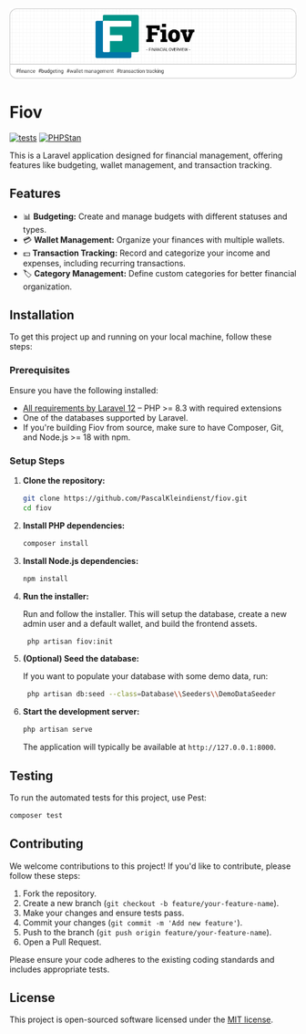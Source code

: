 <picture>
    <source media="(prefers-color-scheme: dark)" srcset=".github/assets/banner-dark.png">
    <img alt="Logo for pokio" src=".github/assets/banner-light.png">
</picture>

# Fiov
[![tests](https://github.com/PascalKleindienst/fiov/actions/workflows/tests.yml/badge.svg)](https://github.com/PascalKleindienst/fiov/actions/workflows/tests.yml)
[![PHPStan](https://github.com/PascalKleindienst/fiov/actions/workflows/phpstan.yml/badge.svg)](https://github.com/PascalKleindienst/fiov/actions/workflows/phpstan.yml)


This is a Laravel application designed for financial management, offering features like budgeting, wallet management, and transaction tracking.
## Features

- 📊 **Budgeting:** Create and manage budgets with different statuses and types.
- 💳️ **Wallet Management:** Organize your finances with multiple wallets.
- 💵 **Transaction Tracking:** Record and categorize your income and expenses, including recurring transactions.
- 🏷️ **Category Management:** Define custom categories for better financial organization.

## Installation

To get this project up and running on your local machine, follow these steps:

### Prerequisites

Ensure you have the following installed:

- [All requirements by Laravel 12](https://laravel.com/docs/12.x#server-requirements) – PHP >= 8.3 with required extensions
- One of the databases supported by Laravel. 
- If you're building Fiov from source, make sure to have Composer, Git, and Node.js >= 18 with npm.

### Setup Steps
1.  **Clone the repository:**

    ```bash
    git clone https://github.com/PascalKleindienst/fiov.git
    cd fiov
    ```

2.  **Install PHP dependencies:**

    ```bash
    composer install
    ```
3.  **Install Node.js dependencies:**

    ```bash
    npm install
    ```

4. **Run the installer:**

   Run and follow the installer. This will setup the database, create a new  admin user and a default wallet, and build the frontend assets.

   ```bash
    php artisan fiov:init
    ```
5. **(Optional) Seed the database:**

   If you want to populate your database with some demo data, run:

    ```bash
     php artisan db:seed --class=Database\\Seeders\\DemoDataSeeder
    ```
   
6.  **Start the development server:**

    ```bash
    php artisan serve
    ```

    The application will typically be available at `http://127.0.0.1:8000`.

## Testing

To run the automated tests for this project, use Pest:

```bash
composer test
```

## Contributing

We welcome contributions to this project! If you'd like to contribute, please follow these steps:

1.  Fork the repository.
2.  Create a new branch (`git checkout -b feature/your-feature-name`).
3.  Make your changes and ensure tests pass.
4.  Commit your changes (`git commit -m 'Add new feature'`).
5.  Push to the branch (`git push origin feature/your-feature-name`).
6.  Open a Pull Request.

Please ensure your code adheres to the existing coding standards and includes appropriate tests.

## License

This project is open-sourced software licensed under the [MIT license](https://opensource.org/licenses/MIT).

